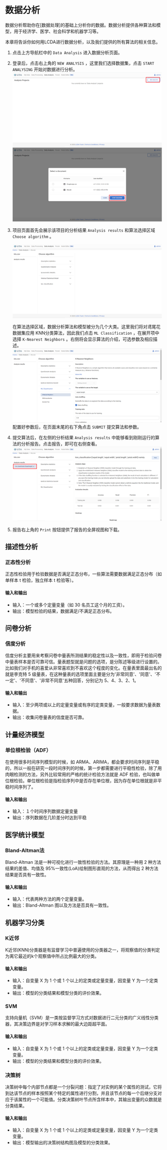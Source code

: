 # 数据分析

数据分析帮助你在[数据处理]的基础上分析你的数据。数据分析提供各种算法和模型，用于经济学、医学、社会科学和机器学习等。

本章将告诉你如何用LCDA进行数据分析，以及我们提供的所有算法的相关信息。

1. 点击上方导航栏中的 `Data Analysis` 进入数据分析页面。

2. 登录后，点击右上角的 `NEW ANALYSIS` ，这里我们选择数据集，点击 `START ANALYSING` 开始对数据进行分析。
![data_analysis](/images/data-analysis/data_analysis.png)
![start_analysing](/images/data-analysis/start_analysing.png)

3. 项目页面首先会展示该项目的分析结果 `Analysis results` 和算法选择区域 `Choose algorithm` 。

   ![project_view](/images/data-analysis/project_view.png)

   在算法选择区域，数据分析算法和模型被分为几个大类。这里我们将对鸢尾花数据集应用 KNN分类算法，因此我们点击 `ML Classification` ，在展开项中选择 `K-Nearest Neighbors` 。右侧将会显示算法的介绍，可选参数及相应描述。
   ![knn](/images/data-analysis/knn.png)
   配置好参数后，在页面末尾的右下角点击 `SUBMIT` 提交算法和参数。

4. 提交算法后，在左侧的分析结果 `Analysis results` 中能够看到刚刚运行的算法的分析报告。点击报告，即可在右侧查看。
   ![result_view](/images/data-analysis/result_view.png)

5. 报告右上角的 `Print` 按钮提供了报告的全屏视图和下载。

   

## 描述性分析

### 正态性分析

正态性检验用于检验数据是否满足正态分布，一些算法需要数据满足正态分布（如单样本 t 检验，独立样本 t 检验等）。

#### 输入和输出

- 输入：一个或多个定量变量（如 30 名员工这个月的工资）。
- 输出：模型检验的结果，数据满足/不满足正态分布。



## 问卷分析

### 信度分析

信度分析主要用来考察问卷中量表所测结果的稳定性以及一致性，即用于检验问卷中量表样本是否可靠可信。量表题型就是问题的选项，是分陈述等级进行设置的。比如我们对手机的喜爱从非常喜欢到不喜欢这个程度的变化。在量表里面最出名的就是李克特 5 级量表，在这种量表的选项里面主要是分为'非常同意'、'同意'、'不一定'、'不同意'、'非常不同意'五种回答，分别记为 5、4、3、2、1。

#### 输入和输出

- 输入：至少两项或以上的定量变量或有序的定类变量，一般要求数据为量表数据。
- 输出：收集问卷量表的信度是否可靠。



## 计量经济模型

### 单位根检验（ADF）

在使用很多时间序列模型的时候，如 ARMA、ARIMA，都会要求时间序列是平稳的，所以一般在研究一段时间序列的时候，第一步都需要进行平稳性检验，除了用肉眼检测的方法，另外比较常用的严格的统计检验方法就是 ADF 检验，也叫做单位根检验。单位根检验是指检验序列中是否存在单位根，因为存在单位根就是非平稳时间序列了。

#### 输入和输出

- 输入：１个时间序列数据定量变量
- 输出：序列数据在几阶差分时达到平稳



## 医学统计模型

### Bland-Altman法

Bland-Altman 法是一种可视化进行一致性检验的方法。其原理是一种用 2 种方法结果的差值、均值及 95%一致性(LoA)绘制图形直观的方法，从而得出 2 种方法结果是否具有一致性。

#### 输入和输出

- 输入：代表两种方法的两个定量变量。
- 输出：Bland-Altman 图以及方法是否具有一致性。



## 机器学习分类

### K近邻

K近邻(KNN)分类器是有监督学习中普遍使用的分类器之一，将观察值的分类判定为离它最近的k个观察值中所占比例最大的分类。

#### 输入和输出

- 输入：自变量 X 为 1 个或 1 个以上的定类或定量变量，因变量 Y 为一个定类变量。
- 输出：模型的分类结果和模型分类的评价效果。

### SVM

支持向量机（SVM）是一类按监督学习方式对数据进行二元分类的广义线性分类器，其决策边界是对学习样本求解的最大边距超平面。

#### 输入和输出

- 输入：自变量 X 为 1 个或 1 个以上的定类或定量变量，因变量 Y 为一个定类变量。
- 输出：模型的分类结果和模型分类的评价效果。

### 决策树

决策树中每个内部节点都是一个分裂问题：指定了对实例的某个属性的测试，它将到达该节点的样本按照某个特定的属性进行分割，并且该节点的每一个后继分支对应于该属性的一个可能值。分类决策树叶节点所含样本中，其输出变量的众数就是分类结果。

#### 输入和输出

- 输入：自变量 X 为 1 个或 1 个以上的定类或定量变量，因变量 Y 为一个定类变量。
- 输出：模型输出的决策树结构图及模型的分类效果。
